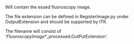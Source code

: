 Will contain the essed fluoroscopy image.

The file extension can be defined in RegisterImage.py under OutputExtension and should be supported by ITK.

The filename will consist of '*FluoroscopyImage**_processed.OutPutExtension'.
